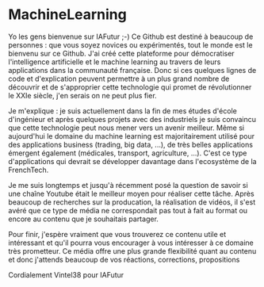 # MachineLearning

Yo les gens bienvenue sur IAFutur ;-) Ce Github est destiné à beaucoup de personnes : que vous soyez novices ou expérimentés, tout le monde est le bienvenu sur ce Github. J'ai créé cette plateforme pour démocratiser l'intelligence artificielle et le machine learning au travers de leurs applications dans la communauté française. Donc si ces quelques lignes de code et d'explication peuvent permettre à un plus grand nombre de découvrir et de s'approprier cette technologie qui promet de révolutionner le XXIe siècle, j'en serais on ne peut plus fier. 

Je m'explique : je suis actuellement dans la fin de mes études d'école d'ingénieur et après quelques projets avec des industriels je suis convaincu que cette technologie peut nous mener vers un avenir meilleur. Même si aujourd'hui le domaine du machine learning est majoritairement utilisé pour des applications business (trading, big data, ...), de très belles applications émergent également (médicales, transport, agriculture, ...). C'est ce type d'applications qui devrait se développer davantage dans l'ecosystème de la FrenchTech. 

Je me suis longtemps et jusqu'à récemment posé la question de savoir si une chaîne Youtube était le meilleur moyen pour réaliser cette tâche. Après beaucoup de recherches sur la producation, la réalisation de vidéos, il s'est avéré que ce type de média ne correspondait pas tout à fait au format ou encore au contenu que je souhaitais partager. 

Pour finir, j'espère vraiment que vous trouverez ce contenu utile et intéressant et qu'il pourra vous encourager à vous intéresser à ce domaine très prometteur. Ce média offre une plus grande flexibilité quant au contenu et donc j'attends beaucoup de vos réactions, corrections, propositions 

Cordialement
Vintel38 pour IAFutur
